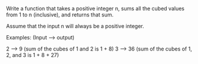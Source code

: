 Write a function that takes a positive integer n, sums all the cubed values from 1 to n (inclusive), and returns that sum.

Assume that the input n will always be a positive integer.

Examples: (Input --> output)

2 --> 9 (sum of the cubes of 1 and 2 is 1 + 8)
3 --> 36 (sum of the cubes of 1, 2, and 3 is 1 + 8 + 27)

